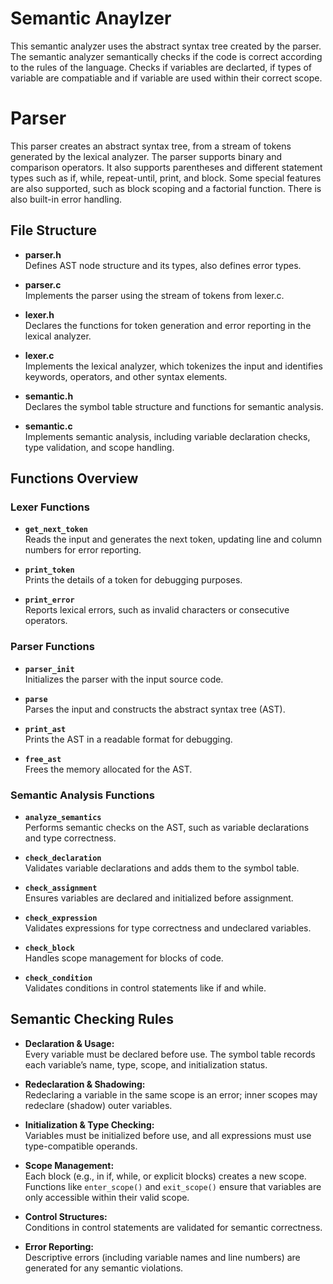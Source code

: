 
# Semantic Anaylzer

This semantic analyzer uses the abstract syntax tree created by the parser. The semantic analyzer semantically checks if the code is correct according to the rules of the language. Checks if variables are declarted, if types of variable are compatiable and if variable are used within their correct scope.

# Parser

This parser creates an abstract syntax tree, from a stream of tokens generated by the lexical analyzer. The parser supports binary and comparison operators. It also supports parentheses and different statement types such as if, while, repeat-until, print, and block. Some special features are also supported, such as block scoping and a factorial function. There is also built-in error handling.

## File Structure

- **parser.h**  
  Defines AST node structure and its types, also defines error types.

- **parser.c**  
  Implements the parser using the stream of tokens from lexer.c.

- **lexer.h**  
  Declares the functions for token generation and error reporting in the lexical analyzer.

- **lexer.c**  
  Implements the lexical analyzer, which tokenizes the input and identifies keywords, operators, and other syntax elements.

- **semantic.h**  
  Declares the symbol table structure and functions for semantic analysis.

- **semantic.c**  
  Implements semantic analysis, including variable declaration checks, type validation, and scope handling.

## Functions Overview

### Lexer Functions
- **`get_next_token`**  
  Reads the input and generates the next token, updating line and column numbers for error reporting.

- **`print_token`**  
  Prints the details of a token for debugging purposes.

- **`print_error`**  
  Reports lexical errors, such as invalid characters or consecutive operators.

### Parser Functions
- **`parser_init`**  
  Initializes the parser with the input source code.

- **`parse`**  
  Parses the input and constructs the abstract syntax tree (AST).

- **`print_ast`**  
  Prints the AST in a readable format for debugging.

- **`free_ast`**  
  Frees the memory allocated for the AST.

### Semantic Analysis Functions
- **`analyze_semantics`**  
  Performs semantic checks on the AST, such as variable declarations and type correctness.

- **`check_declaration`**  
  Validates variable declarations and adds them to the symbol table.

- **`check_assignment`**  
  Ensures variables are declared and initialized before assignment.

- **`check_expression`**  
  Validates expressions for type correctness and undeclared variables.

- **`check_block`**  
  Handles scope management for blocks of code.

- **`check_condition`**  
  Validates conditions in control statements like if and while.

## Semantic Checking Rules

- **Declaration & Usage:**  
  Every variable must be declared before use. The symbol table records each variable’s name, type, scope, and initialization status.

- **Redeclaration & Shadowing:**  
  Redeclaring a variable in the same scope is an error; inner scopes may redeclare (shadow) outer variables.

- **Initialization & Type Checking:**  
  Variables must be initialized before use, and all expressions must use type-compatible operands.

- **Scope Management:**  
  Each block (e.g., in if, while, or explicit blocks) creates a new scope. Functions like `enter_scope()` and `exit_scope()` ensure that variables are only accessible within their valid scope.

- **Control Structures:**  
  Conditions in control statements are validated for semantic correctness.

- **Error Reporting:**  
  Descriptive errors (including variable names and line numbers) are generated for any semantic violations.
